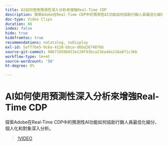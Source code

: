 ```yaml
---
title: AI如何使用預測性深入分析來增強Real-Time CDP
description: 探索Adobe在Real-Time CDP中的預測性AI功能如何協助行銷人員最佳化細分、個人化和對象深入分析。
doc-type: Video Clips
duration: 66
index: false
hide: true
hidefromtoc: true
recommendations: noCatalog, noDisplay
exl-id: 5aff7be5-9c6a-4120-bbce-d6bd2674876b
source-git-commit: 90671959b653e120f93bca216a4da116a8f1c3bb
workflow-type: tm+mt
source-wordcount: '50'
ht-degree: 0%

---
```


# AI如何使用預測性深入分析來增強Real-Time CDP

探索Adobe在Real-Time CDP中的預測性AI功能如何協助行銷人員最佳化細分、個人化和對象深入分析。

<!-- 85_OS512_3442427_65_how-ai-enhances-realtime-cdp-with-predictive-insights -->
>[!VIDEO](https://video.tv.adobe.com/v/3458200/?learn=on&enablevpops=true)
